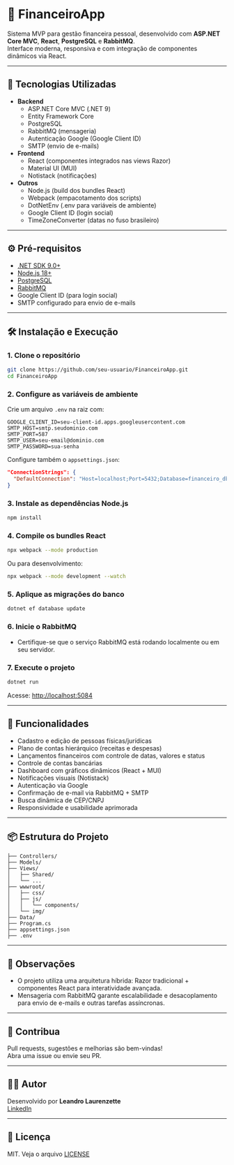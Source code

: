 # 💸 FinanceiroApp

Sistema MVP para gestão financeira pessoal, desenvolvido com **ASP.NET Core MVC**, **React**, **PostgreSQL** e **RabbitMQ**.  
Interface moderna, responsiva e com integração de componentes dinâmicos via React.

---

## 🚀 Tecnologias Utilizadas

- **Backend**
  - ASP.NET Core MVC (.NET 9)
  - Entity Framework Core
  - PostgreSQL
  - RabbitMQ (mensageria)
  - Autenticação Google (Google Client ID)
  - SMTP (envio de e-mails)
- **Frontend**
  - React (componentes integrados nas views Razor)
  - Material UI (MUI)
  - Notistack (notificações)
- **Outros**
  - Node.js (build dos bundles React)
  - Webpack (empacotamento dos scripts)
  - DotNetEnv (.env para variáveis de ambiente)
  - Google Client ID (login social)
  - TimeZoneConverter (datas no fuso brasileiro)

---

## ⚙️ Pré-requisitos

- [.NET SDK 9.0+](https://dotnet.microsoft.com/download)
- [Node.js 18+](https://nodejs.org/)
- [PostgreSQL](https://www.postgresql.org/download/)
- [RabbitMQ](https://www.rabbitmq.com/download.html)
- Google Client ID (para login social)
- SMTP configurado para envio de e-mails

---

## 🛠️ Instalação e Execução

### 1. Clone o repositório

```sh
git clone https://github.com/seu-usuario/FinanceiroApp.git
cd FinanceiroApp
```

### 2. Configure as variáveis de ambiente

Crie um arquivo `.env` na raiz com:

```
GOOGLE_CLIENT_ID=seu-client-id.apps.googleusercontent.com
SMTP_HOST=smtp.seudominio.com
SMTP_PORT=587
SMTP_USER=seu-email@dominio.com
SMTP_PASSWORD=sua-senha
```

Configure também o `appsettings.json`:

```json
"ConnectionStrings": {
  "DefaultConnection": "Host=localhost;Port=5432;Database=financeiro_db;Username=usuario;Password=senha"
}
```

### 3. Instale as dependências Node.js

```sh
npm install
```

### 4. Compile os bundles React

```sh
npx webpack --mode production
```

Ou para desenvolvimento:

```sh
npx webpack --mode development --watch
```

### 5. Aplique as migrações do banco

```sh
dotnet ef database update
```

### 6. Inicie o RabbitMQ

- Certifique-se que o serviço RabbitMQ está rodando localmente ou em seu servidor.

### 7. Execute o projeto

```sh
dotnet run
```

Acesse: [http://localhost:5084](http://localhost:5084)

---

## 🧩 Funcionalidades

- Cadastro e edição de pessoas físicas/jurídicas
- Plano de contas hierárquico (receitas e despesas)
- Lançamentos financeiros com controle de datas, valores e status
- Controle de contas bancárias
- Dashboard com gráficos dinâmicos (React + MUI)
- Notificações visuais (Notistack)
- Autenticação via Google
- Confirmação de e-mail via RabbitMQ + SMTP
- Busca dinâmica de CEP/CNPJ
- Responsividade e usabilidade aprimorada

---

## 📦 Estrutura do Projeto

```
├── Controllers/
├── Models/
├── Views/
│   ├── Shared/
│   └── ...
├── wwwroot/
│   ├── css/
│   ├── js/
│   │   └── components/
│   └── img/
├── Data/
├── Program.cs
├── appsettings.json
├── .env
```

---

## 📝 Observações

- O projeto utiliza uma arquitetura híbrida: Razor tradicional + componentes React para interatividade avançada.
- Mensageria com RabbitMQ garante escalabilidade e desacoplamento para envio de e-mails e outras tarefas assíncronas.

---

## 🤝 Contribua

Pull requests, sugestões e melhorias são bem-vindas!  
Abra uma issue ou envie seu PR.

---

## 👨‍💻 Autor

Desenvolvido por **Leandro Laurenzette**  
[LinkedIn](https://www.linkedin.com/in/leandro-laurenzette-3b03a2167)

---

## 📄 Licença

MIT. Veja o arquivo [LICENSE](LICENSE)
